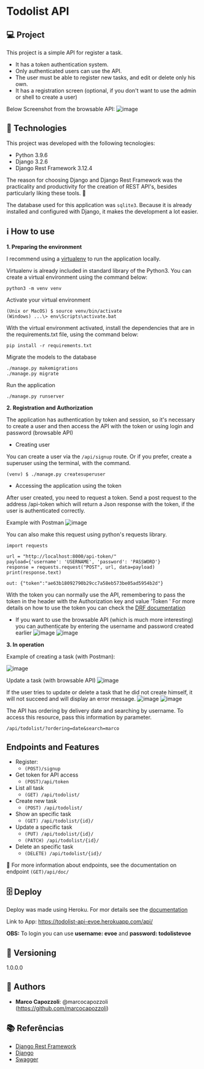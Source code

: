 # Todolist API

## 💻 Project

This project is a simple API for register a task.
- It has a token authentication system.
- Only authenticated users can use the API.
- The user must be able to register new tasks, and edit or delete only his own.
- It has a registration screen (optional, if you don't want to use the admin or shell to create a user)

Below Screenshot from the browsable API:
![image](/readme_img/main_screen.png?raw=true "Main_Screen")

## 🚀 Technologies

This project was developed with the following tecnologies:
- Python 3.9.6
- Django 3.2.6
- Django Rest Framework 3.12.4

The reason for choosing Django and Django Rest Framework was the practicality and productivity for the creation of REST API's, besides particularly liking these tools. 🥰

The database used for this application was `sqlite3`. Because it is already installed and configured with Django, it makes the development a lot easier.

## ℹ️ How to use

**1. Preparing the environment**

I recommend using a [virtualenv](https://virtualenv.pypa.io/en/latest/) to run the application locally. 

Virtualenv is already included in standard library of the Python3. You can create a virtual environment using the command below:
```
python3 -m venv venv
```
Activate your virtual environment
```
(Unix or MacOS) $ source venv/bin/activate
(Windows) ...\> env\Scripts\activate.bat
```
With the virtual environment activated, install the dependencies that are in the requirements.txt file, using the command below:
```
pip install -r requirements.txt
```
Migrate the models to the database
```
./manage.py makemigrations
./manage.py migrate
```
Run the application
```
./manage.py runserver
```
**2. Registration and Authorization**

The application has authentication by token and session, so it's necessary to create a user and then access the API with the token or using login and password (browsable API)

- Creating user

You can create a user via the `/api/signup` route. Or if you prefer, create a superuser using the terminal, with the command.
```
(venv) $ ./manage.py createsuperuser
```
- Accessing the application using the token

After user created, you need to request a token. Send a post request to the address /api-token which will return a Json response with the token, if the user is authenticated correctly.

Example with Postman
![image](/readme_img/postman_post_api-token.png?raw=true "postman_post_api-token")

You can also make this request using python's requests library.
```
import requests

url = "http://localhost:8000/api-token/"
payload={'username': 'USERNAME', 'password': 'PASSWORD'}
response = requests.request("POST", url, data=payload)
print(response.text)

out: {"token":"ae63b18092790b29cc7a58eb573be05ad5954b2d"}
```

With the token you can normally use the API, remembering to pass the token in the header with the Authorization key and value 'Token <token>' For more details on how to use the token you can check the [DRF documentation](https://www.django-rest-framework.org/api-guide/authentication/#tokenauthentication)

- If you want to use the browsable API (which is much more interesting) you can authenticate by entering the username and password created earlier
![image](/readme_img/drf_api_login_screen.png?raw=true "drf_api_login_screen")
![image](/readme_img/drf_login_screen.png?raw=true "drf_login_screen")

**3. In operation**
  
Example of creating a task (with Postman):
  
![image](/readme_img/postman_post_api-todolist.png?raw=true "postman_post_api-todolist")

Update a task (with browsable API)
![image](/readme_img/drf_put_api_todolist_id.png?raw=true "drf_put_api-todolist_id")

If the user tries to update or delete a task that he did not create himself, it will not succeed and will display an error message.
![image](/readme_img/drf_put_api_todolist_id_response_error.png?raw=true "drf_put_api-todolist_response_error_id")
![image](/readme_img/drf_delete_api_todolist_id_response_error.png?raw=true "drf_delete_api-todolist_response_error_id")

The API has ordering by delivery date and searching by username. To access this resource, pass this information by parameter.
```
/api/todolist/?ordering=date&search=marco
```

## Endpoints and Features

- Register:
  - `(POST)/signup`
- Get token for API access
  - `(POST)/api/token`
- List all task
  - `(GET) /api/todolist/`
- Create new task
  - `(POST) /api/todolist/`
- Show an specific task
  - `(GET) /api/todolist/{id}/`
- Update a specific task
  - `(PUT) /api/todolist/{id}/`
  - `(PATCH) /api/todolist/{id}/`
- Delete an specific task
  - `(DELETE) /api/todolist/{id}/`

👀 For more information about endpoints, see the documentation on endpoint `(GET)/api/doc/`

## 🗄️ Deploy
Deploy was made using Heroku. For mor details see the [documentation](https://devcenter.heroku.com/categories/python-support)

Link to App:
https://todolist-api-evoe.herokuapp.com/api/

**OBS:** To login you can use **username: evoe** and **password: todolistevoe**
  
## 📎 Versioning

1.0.0.0

## 🧔 Authors

* **Marco Capozzoli**: @marcocapozzoli (https://github.com/marcocapozzoli)

## 📚 Referências
- [Django Rest Framework](https://www.django-rest-framework.org/)
- [Django](https://www.djangoproject.com/)
- [Swagger](https://drf-yasg.readthedocs.io/en/stable/)
